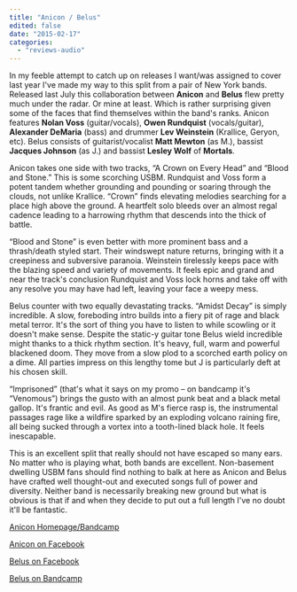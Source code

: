 ```yaml
---
title: "Anicon / Belus"
edited: false
date: "2015-02-17"
categories:
  - "reviews-audio"
---
```


In my feeble attempt to catch up on releases I want/was assigned to cover last year I've made my way to this split from a pair of New York bands. Released last July this collaboration between **Anicon** and **Belus** flew pretty much under the radar. Or mine at least. Which is rather surprising given some of the faces that find themselves within the band's ranks. Anicon features **Nolan Voss** (guitar/vocals), **Owen Rundquist** (vocals/guitar), **Alexander DeMaria** (bass) and drummer **Lev Weinstein** (Krallice, Geryon, etc). Belus consists of guitarist/vocalist **Matt Mewton** (as M.), bassist **Jacques Johnson** (as J.) and bassist **Lesley Wolf** of **Mortals**.

Anicon takes one side with two tracks, “A Crown on Every Head” and “Blood and Stone.” This is some scorching USBM. Rundquist and Voss form a potent tandem whether grounding and pounding or soaring through the clouds, not unlike Krallice. “Crown” finds elevating melodies searching for a place high above the ground. A heartfelt solo bleeds over an almost regal cadence leading to a harrowing rhythm that descends into the thick of battle.

“Blood and Stone” is even better with more prominent bass and a thrash/death styled start. Their windswept nature returns, bringing with it a creepiness and subversive paranoia. Weinstein tirelessly keeps pace with the blazing speed and variety of movements. It feels epic and grand and near the track's conclusion Rundquist and Voss lock horns and take off with any resolve you may have had left, leaving your face a weepy mess.

Belus counter with two equally devastating tracks. “Amidst Decay” is simply incredible. A slow, foreboding intro builds into a fiery pit of rage and black metal terror. It's the sort of thing you have to listen to while scowling or it doesn't make sense. Despite the static-y guitar tone Belus wield incredible might thanks to a thick rhythm section. It's heavy, full, warm and powerful blackened doom. They move from a slow plod to a scorched earth policy on a dime. All parties impress on this lengthy tome but J is particularly deft at his chosen skill.

“Imprisoned” (that's what it says on my promo – on bandcamp it's “Venomous”) brings the gusto with an almost punk beat and a black metal gallop. It's frantic and evil. As good as M's fierce rasp is, the instrumental passages rage like a wildfire sparked by an exploding volcano raining fire, all being sucked through a vortex into a tooth-lined black hole. It feels inescapable.

This is an excellent split that really should not have escaped so many ears. No matter who is playing what, both bands are excellent. Non-basement dwelling USBM fans should find nothing to balk at here as Anicon and Belus have crafted well thought-out and executed songs full of power and diversity. Neither band is necessarily breaking new ground but what is obvious is that if and when they decide to put out a full length I've no doubt it'll be fantastic.

[Anicon Homepage/Bandcamp](https://anicon.bandcamp.com/)

[Anicon on Facebook](https://www.facebook.com/scrapingearthandsky)

[Belus on Facebook](https://www.facebook.com/belusband)

[Belus on Bandcamp](https://belus.bandcamp.com/album/anicon-belus)

